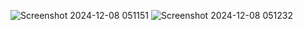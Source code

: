 ![Screenshot 2024-12-08 051151](https://github.com/user-attachments/assets/b85ac126-b76b-4e13-8d73-5642f69fce6b)
![Screenshot 2024-12-08 051232](https://github.com/user-attachments/assets/a9de5949-c3c8-4b0f-b8c7-64dccfa1ac64)
